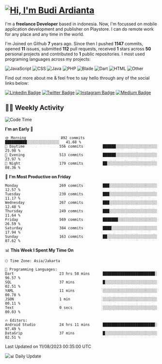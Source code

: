 # [![Hi, I'm Budi Ardianta](https://readme-typing-svg.herokuapp.com?size=24&vCenter=true&lines=%F0%9F%91%8B+Hi%2C+I'm+Budi+Ardianta+;%F0%9F%92%BB+Android+And+Web+Developer+)](https://git.io/typing-svg)

I'm a **freelance Developer** based in indonesia. Now, I'm focussed on mobile application development and publisher on Playstore. I can do remote work for any place and any time in the world.

I'm Joined on Github **7** years ago. Since then I pushed **1147** commits, opened **11** issues, submitted **112** pull requests, received **1** stars across **50** personal projects and contributed to **1** public repositories.
I most used programing languages across my projects:

![JavaScript](https://img.shields.io/badge/-JavaScript-%23f1e05a?style=flat&logo=JavaScript&logoColor=white)
![CSS](https://img.shields.io/badge/-CSS-%23563d7c?style=flat&logo=CSS&logoColor=white)
![Java](https://img.shields.io/badge/-Java-%23b07219?style=flat&logo=Java&logoColor=white)
![PHP](https://img.shields.io/badge/-PHP-%234F5D95?style=flat&logo=PHP&logoColor=white)
![Blade](https://img.shields.io/badge/-Blade-%23f7523f?style=flat&logo=Blade&logoColor=white)
![Dart](https://img.shields.io/badge/-Dart-%2300B4AB?style=flat&logo=Dart&logoColor=white)
![HTML](https://img.shields.io/badge/-HTML-%23e34c26?style=flat&logo=HTML&logoColor=white)
![Other](https://img.shields.io/badge/-Other-%23ededed?style=flat&logo=Other&logoColor=white)

Find out more about me & feel free to say hello through any of the social links below:

[![Linkedin Badge](https://img.shields.io/badge/-budiardianata-blue?style=flat&logo=Linkedin&logoColor=white&link=https://www.linkedin.com/in/budiardianata/)](https://www.linkedin.com/in/budiardianata/)
[![Twitter Badge](https://img.shields.io/badge/-budiardianata-%231DA1F2.svg?style=flat&logo=twitter&logoColor=white&link=https://www.twitter.com/budiardianata)](https://www.linkedin.com/in/budiardianata/)
[![Instagram Badge](https://img.shields.io/badge/-budiardianata-purple?style=flat&logo=instagram&logoColor=white&link=https://instagram.com/budiardianata/)](https://instagram.com/budiardianata)
[![Medium Badge](https://img.shields.io/badge/-@budiardianata-%2312100E.svg?style=flat&logo=Medium&logoColor=white&link=https://medium.com/@budiardianata/)](https://medium.com/@budiardianata)

## 👨‍💻 Weekly Activity
<!--START_SECTION:waka-->
![Code Time](http://img.shields.io/badge/Code%20Time-2%2C009%20hrs%2039%20mins-blue)

**I'm an Early 🐤** 

```text
🌞 Morning                892 commits         ██████████░░░░░░░░░░░░░░░   41.68 % 
🌆 Daytime                556 commits         ██████░░░░░░░░░░░░░░░░░░░   25.98 % 
🌃 Evening                513 commits         ██████░░░░░░░░░░░░░░░░░░░   23.97 % 
🌙 Night                  179 commits         ██░░░░░░░░░░░░░░░░░░░░░░░   08.36 % 
```
📅 **I'm Most Productive on Friday** 

```text
Monday                   269 commits         ███░░░░░░░░░░░░░░░░░░░░░░   12.57 % 
Tuesday                  239 commits         ███░░░░░░░░░░░░░░░░░░░░░░   11.17 % 
Wednesday                267 commits         ███░░░░░░░░░░░░░░░░░░░░░░   12.48 % 
Thursday                 249 commits         ███░░░░░░░░░░░░░░░░░░░░░░   11.64 % 
Friday                   569 commits         ███████░░░░░░░░░░░░░░░░░░   26.59 % 
Saturday                 384 commits         ████░░░░░░░░░░░░░░░░░░░░░   17.94 % 
Sunday                   163 commits         ██░░░░░░░░░░░░░░░░░░░░░░░   07.62 % 
```


📊 **This Week I Spent My Time On** 

```text
🕑︎ Time Zone: Asia/Jakarta

💬 Programming Languages: 
Dart                     23 hrs 58 mins      ████████████████████████░   96.57 % 
SQL                      37 mins             █░░░░░░░░░░░░░░░░░░░░░░░░   02.51 % 
YAML                     11 mins             ░░░░░░░░░░░░░░░░░░░░░░░░░   00.78 % 
JSON                     1 min               ░░░░░░░░░░░░░░░░░░░░░░░░░   00.11 % 
Text                     0 secs              ░░░░░░░░░░░░░░░░░░░░░░░░░   00.03 % 

🔥 Editors: 
Android Studio           24 hrs 11 mins      ████████████████████████░   97.49 % 
DataGrip                 37 mins             █░░░░░░░░░░░░░░░░░░░░░░░░   02.51 % 
```


 Last Updated on 11/08/2023 00:35:00 UTC
<!--END_SECTION:waka-->

![📊 Daily Update](https://github.com/budiardianata/budiardianata/actions/workflows/update-activity.yml/badge.svg)
